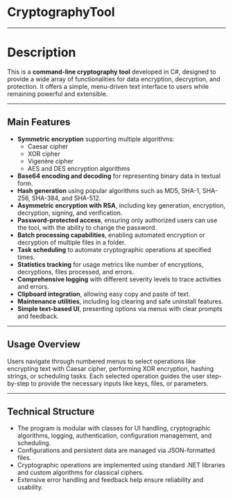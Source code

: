 # CryptographyTool

***

# Description
This is a **command-line cryptography tool** developed in C#, designed to provide a wide array of functionalities for data encryption, decryption, and protection. It offers a simple, menu-driven text interface to users while remaining powerful and extensible.

***

## Main Features
- **Symmetric encryption** supporting multiple algorithms:
  - Caesar cipher
  - XOR cipher
  - Vigenère cipher
  - AES and DES encryption algorithms
- **Base64 encoding and decoding** for representing binary data in textual form.
- **Hash generation** using popular algorithms such as MD5, SHA-1, SHA-256, SHA-384, and SHA-512.
- **Asymmetric encryption with RSA**, including key generation, encryption, decryption, signing, and verification.
- **Password-protected access**, ensuring only authorized users can use the tool, with the ability to change the password.
- **Batch processing capabilities**, enabling automated encryption or decryption of multiple files in a folder.
- **Task scheduling** to automate cryptographic operations at specified times.
- **Statistics tracking** for usage metrics like number of encryptions, decryptions, files processed, and errors.
- **Comprehensive logging** with different severity levels to trace activities and errors.
- **Clipboard integration**, allowing easy copy and paste of text.
- **Maintenance utilities**, including log clearing and safe uninstall features.
- **Simple text-based UI**, presenting options via menus with clear prompts and feedback.

***

## Usage Overview
Users navigate through numbered menus to select operations like encrypting text with Caesar cipher, performing XOR encryption, hashing strings, or scheduling tasks. Each selected operation guides the user step-by-step to provide the necessary inputs like keys, files, or parameters.

***

## Technical Structure
- The program is modular with classes for UI handling, cryptographic algorithms, logging, authentication, configuration management, and scheduling.
- Configurations and persistent data are managed via JSON-formatted files.
- Cryptographic operations are implemented using standard .NET libraries and custom algorithms for classical ciphers.
- Extensive error handling and feedback help ensure reliability and usability.
